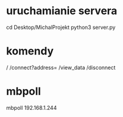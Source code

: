 # uruchamianie servera
cd Desktop/MichalProjekt
python3 server.py

# komendy
/
/connect?address=
/view_data
/disconnect

# mbpoll
mbpoll 192.168.1.244